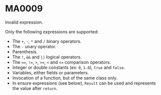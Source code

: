 # MA0009

Invalid expression.

Only the following expressions are supported:

  * The `+`, `-`, `*` and `/` binary operators.
  * The `-` unary operator.
  * Parenthesis.
  * The `!`, `&&` and `||` logical operators.
  * The `==`, `!=`, `>`, `>=`, `<` and `<=` comparison operators.
  * Integer or double constants (ex: `0`, `1.0`), `true` and `false`.
  * Variables, either fields or parameters.
  * Invocation of a function, but of the same class only.
  * In ensure expressions (see below), `Result` can be used and represents the value after `return`. 

